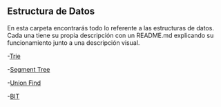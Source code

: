 ## Estructura de Datos
En esta carpeta encontrarás todo lo referente a las estructuras de datos. Cada una tiene su propia descripción con un README.md explicando su funcionamiento junto a una descripción visual.

-[Trie](https://github.com/dylanjitt/Algoritmica/tree/main/contenido/Estructura_de_datos/trie)

-[Segment Tree](https://github.com/dylanjitt/Algoritmica/tree/main/contenido/Estructura_de_datos/Segment_Tree)

-[Union Find](https://github.com/dylanjitt/Algoritmica/tree/main/contenido/Estructura_de_datos/Union_find)

-[BIT](https://github.com/dylanjitt/Algoritmica/tree/main/contenido/Estructura_de_datos/BIT)
